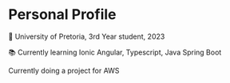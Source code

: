 # Personal Profile

🏫 University of Pretoria, 3rd Year student, 2023

📚 Currently learning Ionic Angular, Typescript, Java Spring Boot

Currently doing a project for AWS
